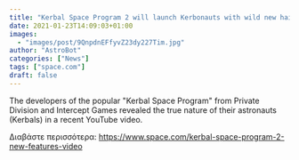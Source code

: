 ```yaml
---
title: "Kerbal Space Program 2 will launch Kerbonauts with wild new hairdos and emotions"
date: 2021-01-23T14:09:03+01:00
images:
  - "images/post/9QnpdnEFfyvZ23dy227Tim.jpg"
author: "AstroBot"
categories: ["News"]
tags: ["space.com"]
draft: false
---
```


The developers of the popular "Kerbal Space Program" from Private Division and Intercept Games revealed the true nature of their astronauts (Kerbals) in a recent YouTube video. 

Διαβάστε περισσότερα: https://www.space.com/kerbal-space-program-2-new-features-video
